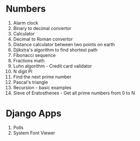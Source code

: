 # Numbers
1. Alarm clock
2. Binary to decimal convertor
3. Calculator
4. Decimal to Roman convertor
5. Distance calculator between two points on earth
6. Djikstra's algorithm to find shortest path
7. Fibonacci sequence
8. Fractions math
9. Luhn algorithm - Credit card validator
10. N digit PI
11. Find the next prime number
11. Pascal's triangle
12. Recursion - basic examples
13. Sieve of Eratosthenes - Get all prime numbers from 0 to N

# Django Apps
1. Polls
2. System Font Viewer


